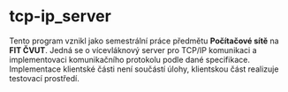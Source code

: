 # tcp-ip_server
Tento program vznikl jako semestrální práce předmětu **Počítačové sítě** na **FIT ČVUT**. Jedná se o vícevláknový server pro TCP/IP komunikaci a implementovaci komunikačního protokolu podle dané specifikace. Implementace klientské části není součástí úlohy, klientskou část realizuje testovací prostředí.
